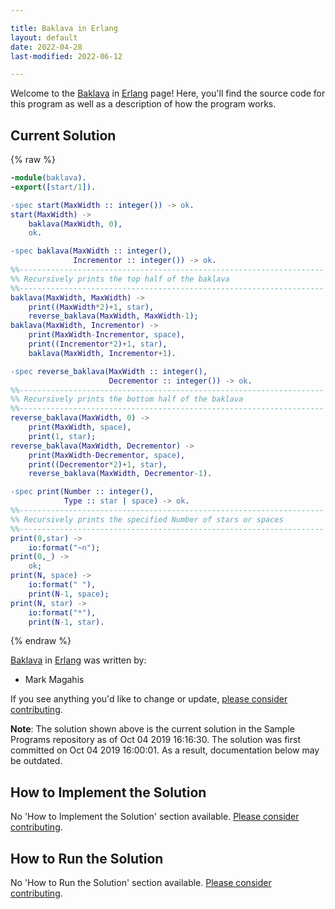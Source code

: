 ```yaml
---

title: Baklava in Erlang
layout: default
date: 2022-04-28
last-modified: 2022-06-12

---
```


Welcome to the [Baklava](https://sampleprograms.io/projects/baklava) in [Erlang](https://sampleprograms.io/languages/erlang) page! Here, you'll find the source code for this program as well as a description of how the program works.

## Current Solution

{% raw %}

```erlang
-module(baklava).
-export([start/1]).

-spec start(MaxWidth :: integer()) -> ok.
start(MaxWidth) ->
    baklava(MaxWidth, 0),
    ok.

-spec baklava(MaxWidth :: integer(),
              Incrementor :: integer()) -> ok.
%%--------------------------------------------------------------------
%% Recursively prints the top half of the baklava 
%%--------------------------------------------------------------------
baklava(MaxWidth, MaxWidth) ->
    print((MaxWidth*2)+1, star),
    reverse_baklava(MaxWidth, MaxWidth-1);
baklava(MaxWidth, Incrementor) ->
    print(MaxWidth-Incrementor, space),
    print((Incrementor*2)+1, star),
    baklava(MaxWidth, Incrementor+1).

-spec reverse_baklava(MaxWidth :: integer(),
                      Decrementor :: integer()) -> ok.
%%--------------------------------------------------------------------
%% Recursively prints the bottom half of the baklava
%%--------------------------------------------------------------------
reverse_baklava(MaxWidth, 0) ->
    print(MaxWidth, space),
    print(1, star);
reverse_baklava(MaxWidth, Decrementor) ->
    print(MaxWidth-Decrementor, space),
    print((Decrementor*2)+1, star),
    reverse_baklava(MaxWidth, Decrementor-1).

-spec print(Number :: integer(),
            Type :: star | space) -> ok.
%%--------------------------------------------------------------------
%% Recursively prints the specified Number of stars or spaces
%%--------------------------------------------------------------------
print(0,star) ->
    io:format("~n");
print(0,_) ->
    ok;
print(N, space) ->
    io:format(" "),
    print(N-1, space);
print(N, star) ->
    io:format("*"),
    print(N-1, star).
```

{% endraw %}

[Baklava](https://sampleprograms.io/projects/baklava) in [Erlang](https://sampleprograms.io/languages/erlang) was written by:

- Mark Magahis

If you see anything you'd like to change or update, [please consider contributing](https://github.com/TheRenegadeCoder/sample-programs).

**Note**: The solution shown above is the current solution in the Sample Programs repository as of Oct 04 2019 16:16:30. The solution was first committed on Oct 04 2019 16:00:01. As a result, documentation below may be outdated.

## How to Implement the Solution

No 'How to Implement the Solution' section available. [Please consider contributing](https://github.com/TheRenegadeCoder/sample-programs-website).

## How to Run the Solution

No 'How to Run the Solution' section available. [Please consider contributing](https://github.com/TheRenegadeCoder/sample-programs-website).